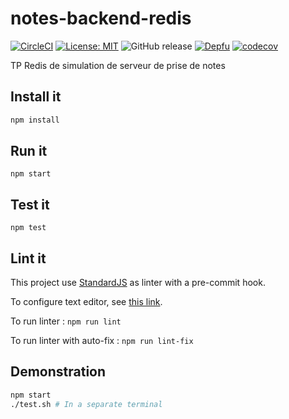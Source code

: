 # notes-backend-redis

[![CircleCI](https://circleci.com/gh/sylvainmetayer/notes-backend-redis.svg?style=svg)](https://circleci.com/gh/sylvainmetayer/notes-backend-redis) [![License: MIT](https://img.shields.io/badge/License-MIT-yellow.svg)](https://opensource.org/licenses/MIT) ![GitHub release](https://img.shields.io/github/release/sylvainmetayer/notes-backend-redis.svg) [![Depfu](https://badges.depfu.com/badges/4034a6e0304e200260c1dfeb90959459/overview.svg)](https://depfu.com/github/sylvainmetayer/notes-backend-redis) [![codecov](https://codecov.io/gh/sylvainmetayer/notes-backend-redis/branch/master/graph/badge.svg)](https://codecov.io/gh/sylvainmetayer/notes-backend-redis)

TP Redis de simulation de serveur de prise de notes

## Install it

```bash
npm install
```

## Run it

`npm start`

## Test it

`npm test`

## Lint it 

This project use [StandardJS](https://standardjs.com) as linter with a pre-commit hook.

To configure text editor, see [this link](https://standardjs.com/#are-there-text-editor-plugins).

To run linter : `npm run lint`

To run linter with auto-fix : `npm run lint-fix`

## Demonstration

```bash
npm start
./test.sh # In a separate terminal
```
